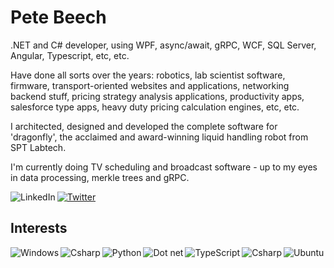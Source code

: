 # Pete Beech

.NET and C# developer, using WPF, async/await, gRPC, WCF, SQL Server, Angular, Typescript, etc, etc.

Have done all sorts over the years: robotics, lab scientist software, firmware, transport-oriented websites and applications, networking backend stuff, pricing strategy analysis applications, productivity apps, salesforce type apps, heavy duty pricing calculation engines, etc, etc.

I architected, designed and developed the complete software for 'dragonfly', the acclaimed and award-winning liquid handling robot from SPT Labtech.

I'm currently doing TV scheduling and broadcast software - up to my eyes in data processing, merkle trees and gRPC.

[<img align="left" alt="LinkedIn" src="https://img.shields.io/badge/linkedin-%230077B5.svg?&style=for-the-badge&logo=linkedin&logoColor=white">](https://www.linkedin.com/in/pete-beech/) [<img alt="Twitter" src="https://img.shields.io/badge/twitter-%231DA1F2.svg?&style=for-the-badge&logo=twitter&logoColor=white">](https://twitter.com/petebeech1)


## Interests

<img align="left" alt="Windows" src="https://img.shields.io/badge/windows-0078D6?logo=windows&logoColor=white&style=for-the-badge"> <img align="left" alt="Csharp" src="https://img.shields.io/badge/c%23-%239600CD.svg?logo=c-sharp&logoColor=white&style=for-the-badge">  <img align="left" alt="Python" src="https://img.shields.io/badge/python-%233776AB.svg?&style=for-the-badge&logo=python&logoColor=white"> <img alt="Dot net" align="left" src="https://img.shields.io/badge/dotnet-net%23239120.svg?color=5C2D91&style=for-the-badge&logo=.net&logoColor=white"> <img align="left" alt="TypeScript" src="https://img.shields.io/badge/typescript%20-%23007ACC.svg?&style=for-the-badge&logo=typescript&logoColor=white"> <img align="left" alt="Csharp" src="https://img.shields.io/badge/c%23-%239600CD.svg?logo=c-sharp&logoColor=white&style=for-the-badge"> <img alt="Ubuntu" src="https://img.shields.io/badge/ubuntu-E95420?logo=ubuntu&logoColor=white&style=for-the-badge">



